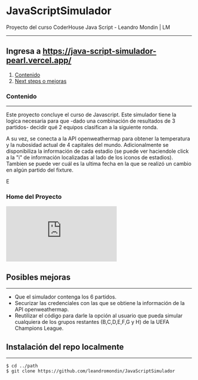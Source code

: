 # JavaScriptSimulador
Proyecto del curso CoderHouse Java Script - Leandro Mondin | LM
***

## Ingresa a https://java-script-simulador-pearl.vercel.app/

1. [Contenido](#contenido)
2. [Next steps o mejoras](#Mejoras)

### Contenido
***
Este proyecto concluye el curso de Javascript. Este simulador tiene la logica necesaria para que -dado una combinación de resultados de 3 partidos- decidir qué 2 equipos clasifican a la siguiente ronda.

A su vez, se conecta a la API openweathermap para obtener la temperatura y la nubosidad actual de 4 capitales del mundo.
Adicionalmente se disponibiliza la información de cada estadio (se puede ver haciendole click a la "i" de información localizadas al lado de los iconos de estadios).
Tambien se puede ver cuál es la ultima fecha en la que se realizó un cambio en algún partido del fixture.

E
### Home del Proyecto
![Index](https://files.fm/thumb_show.php?i=p5e4nun4a)

## Posibles mejoras
***

* Que el simulador contenga los 6 partidos.
* Securizar las credenciales con las que se obtiene la información de la API openweathermap.
* Reutilizar el código para darle la opción al usuario que pueda simular cualquiera de los grupos restantes (B,C,D,E,F,G y H) de la UEFA Champions League.



## Instalación del repo localmente
***
```
$ cd ../path
$ git clone https://github.com/leandromondin/JavaScriptSimulador


```